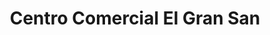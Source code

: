 ---
title: "Centro Comercial El Gran San"
url: /bogota/centro-comercial-el-gran-san/
shop: centro comercial
---